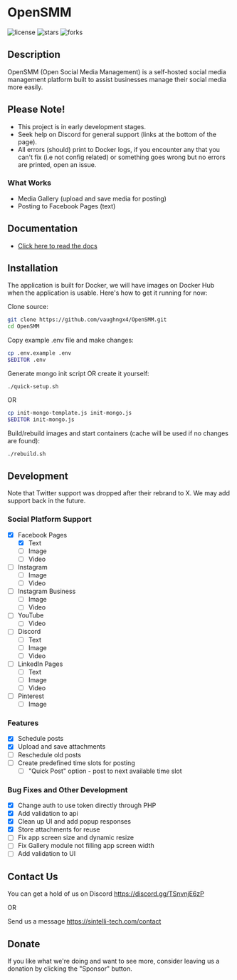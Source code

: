 # OpenSMM
![license](https://img.shields.io/github/license/vaughngx4/OpenSMM?style=for-the-badge "")
![stars](https://img.shields.io/github/stars/vaughngx4/OpenSMM?style=for-the-badge "")
![forks](https://img.shields.io/github/forks/vaughngx4/OpenSMM?style=for-the-badge "")

## Description
OpenSMM (Open Social Media Management) is a self-hosted social media management platform built to assist businesses manage their social media more easily.

## Please Note!
- This project is in early development stages.
- Seek help on Discord for general support (links at the bottom of the page).
- All errors (should) print to Docker logs, if you encounter any that you can't fix (i.e not config related) or something goes wrong but no errors are printed, open an issue.

### What Works
- Media Gallery (upload and save media for posting)
- Posting to Facebook Pages (text)

## Documentation
- [Click here to read the docs](docs/ReadMe.md "OpenSMM Documentation")

## Installation
The application is built for Docker, we will have images on Docker Hub when the application is usable. Here's how to get it running for now:

Clone source:
```bash
git clone https://github.com/vaughngx4/OpenSMM.git
cd OpenSMM
```

Copy example .env file and make changes:
```bash
cp .env.example .env
$EDITOR .env
```

Generate mongo init script OR create it yourself:
```
./quick-setup.sh
```

OR

```bash
cp init-mongo-template.js init-mongo.js
$EDITOR init-mongo.js
```

Build/rebuild images and start containers (cache will be used if no changes are found):
```bash
./rebuild.sh
```

## Development
Note that Twitter support was dropped after their rebrand to X. We may add support back in the future.

### Social Platform Support
- [x] Facebook Pages
    - [x] Text
    - [ ] Image
    - [ ] Video
- [ ] Instagram
    - [ ] Image
    - [ ] Video
- [ ] Instagram Business
    - [ ] Image
    - [ ] Video
- [ ] YouTube
    - [ ] Video
- [ ] Discord
    - [ ] Text
    - [ ] Image
    - [ ] Video
- [ ] LinkedIn Pages
    - [ ] Text
    - [ ] Image
    - [ ] Video
- [ ] Pinterest
    - [ ] Image

### Features
- [x] Schedule posts
- [x] Upload and save attachments
- [ ] Reschedule old posts
- [ ] Create predefined time slots for posting
    - [ ] "Quick Post" option - post to next available time slot

### Bug Fixes and Other Development
- [x] Change auth to use token directly through PHP
- [x] Add validation to api
- [x] Clean up UI and add popup responses
- [x] Store attachments for reuse
- [ ] Fix app screen size and dynamic resize
- [ ] Fix Gallery module not filling app screen width
- [ ] Add validation to UI

## Contact Us
You can get a hold of us on Discord https://discord.gg/TSnvnjE6zP

OR

Send us a message https://sintelli-tech.com/contact

## Donate
If you like what we're doing and want to see more, consider leaving us a donation by clicking the "Sponsor" button.
